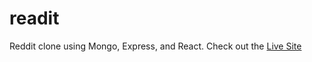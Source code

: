 # readit
Reddit clone using Mongo, Express, and React. Check out the <a href="https://scott-readit.herokuapp.com/">Live Site</a>
